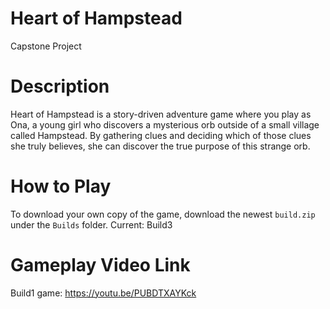 # Heart of Hampstead
Capstone Project

# Description
Heart of Hampstead is a story-driven adventure game where you play as Ona, a young girl who discovers a mysterious orb outside of a small village called Hampstead. By gathering clues and deciding which of those clues she truly believes, she can discover the true purpose of this strange orb.

# How to Play
To download your own copy of the game, download the newest `build.zip` under the `Builds` folder. Current: Build3

# Gameplay Video Link
Build1 game: https://youtu.be/PUBDTXAYKck
